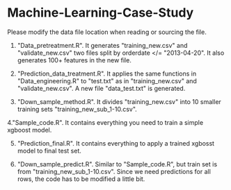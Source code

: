 # Machine-Learning-Case-Study
Please modify the data file location when reading or sourcing the file.
1. "Data_pretreatment.R". It generates "training_new.csv" and "validate_new.csv" two files split by orderdate </= "2013-04-20". It also generates 100+ features in the new file.

2. "Prediction_data_treatment.R". It applies the same functions in "Data_engineering.R" to "test.txt" as in "training_new.csv" and "validate_new.csv". A new file "data_test.txt" is generated.

3. "Down_sample_method.R". It divides "training_new.csv" into 10 smaller training sets "training_new_sub_1-10.csv".  

4."Sample_code.R". It contains everything you need to train a simple xgboost model.

5. "Prediction_final.R". It contains everything to apply a trained xgbosst model to final test set.

6. "Down_sample_predict.R". Similar to "Sample_code.R", but train set is from "training_new_sub_1-10.csv". Since we need predictions for all rows, the code has to be modified a little bit.

